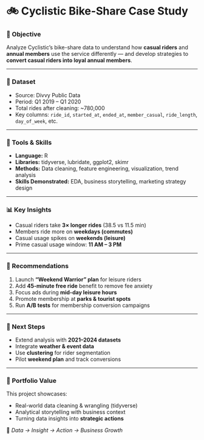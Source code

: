 # 🚲 Cyclistic Bike-Share Case Study

### 🎯 Objective
Analyze Cyclistic’s bike-share data to understand how **casual riders** and **annual members** use the service differently — and develop strategies to **convert casual riders into loyal annual members**.

---

### 📁 Dataset
* Source: Divvy Public Data
* Period: Q1 2019 – Q1 2020  
* Total rides after cleaning: ~780,000  
* Key columns: `ride_id`, `started_at`, `ended_at`, `member_casual`, `ride_length`, `day_of_week`, etc.

---

### 🧠 Tools & Skills
* **Language:** R  
* **Libraries:** tidyverse, lubridate, ggplot2, skimr  
* **Methods:** Data cleaning, feature engineering, visualization, trend analysis  
* **Skills Demonstrated:** EDA, business storytelling, marketing strategy design  

---

### 📊 Key Insights
- Casual riders take **3× longer rides** (38.5 vs 11.5 min)  
- Members ride more on **weekdays (commutes)**  
- Casual usage spikes on **weekends (leisure)**  
- Prime casual usage window: **11 AM – 3 PM**  

---

### 🧭 Recommendations
1. Launch **“Weekend Warrior” plan** for leisure riders  
2. Add **45-minute free ride** benefit to remove fee anxiety  
3. Focus ads during **mid-day leisure hours**  
4. Promote membership at **parks & tourist spots**  
5. Run **A/B tests** for membership conversion campaigns  

---

### 🚀 Next Steps
- Extend analysis with **2021–2024 datasets**  
- Integrate **weather & event data**  
- Use **clustering** for rider segmentation  
- Pilot **weekend plan** and track conversions  

---

### 💼 Portfolio Value
This project showcases:
- Real-world data cleaning & wrangling (tidyverse)  
- Analytical storytelling with business context  
- Turning data insights into **strategic actions**  

🧠 *Data → Insight → Action → Business Growth*
